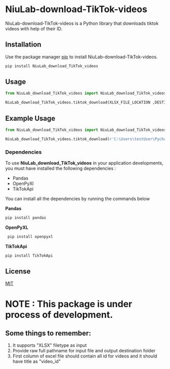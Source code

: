 # NiuLab-download-TikTok-videos


NiuLab-download-TikTok-videos is a Python library that downloads tiktok videos with help of their ID.

## Installation

Use the package manager [pip](https://pip.pypa.io/en/stable/) to install NiuLab-download-TikTok-videos.

```bash
pip install NiuLab_download_TikTok_videos
```

## Usage

```python
from NiuLab_download_TikTok_videos import NiuLab_download_TikTok_videos

NiuLab_download_TikTok_videos.tiktok_download(XLSX_FILE_LOCATION ,DESTINATION_FOLDER)

```
## Example Usage

```python
from NiuLab_download_TikTok_videos import NiuLab_download_TikTok_videos

NiuLab_download_TikTok_videos.tiktok_download(r'C:\Users\testUser\PycharmProjects\python_package_test\test_file.xlsx',r'C:\Users\testUser\PycharmProjects\outputFolder')

```

### Dependencies

To use **NiuLab_download_TikTok_videos** in your application developments, you must have installed the following dependencies : 
 
 - Pandas
 - OpenPyXl
 - TikTokApi


You can install all the dependencies by running the commands below 

**Pandas**
```bash
pip install pandas
```

**OpenPyXL**
```bash
 pip install openpyxl
```

**TikTokApi**
```bash
pip install TikTokApi
```

## License
[MIT](https://choosealicense.com/licenses/mit/)

# NOTE : This package is under process of development.

## Some things to remember:

1. It supports "XLSX" filetype as input
2. Provide raw full pathname for input file and output destination folder
3. First column of excel file should contain all id for videos and it should have title as "video_id"

